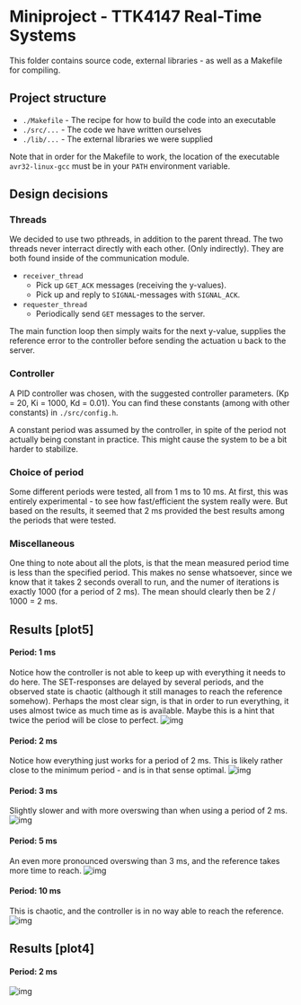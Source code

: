 # Miniproject - TTK4147 Real-Time Systems
This folder contains source code, external libraries - as well as a Makefile for compiling.

## Project structure
* `./Makefile` - The recipe for how to build the code into an executable
* `./src/...` - The code we have written ourselves
* `./lib/...` - The external libraries we were supplied

Note that in order for the Makefile to work, the location of the executable `avr32-linux-gcc` must be in your `PATH` environment variable.

## Design decisions
### Threads
We decided to use two pthreads, in addition to the parent thread. The two threads never interract directly with each other.
(Only indirectly). They are both found inside of the communication module.

* `receiver_thread`
  - Pick up `GET_ACK` messages (receiving the y-values).
  - Pick up and reply to `SIGNAL`-messages with `SIGNAL_ACK`.
* `requester_thread`
  - Periodically send `GET` messages to the server.
  
The main function loop then simply waits for the next y-value, 
supplies the reference error to the controller before sending the actuation u back to the server.

### Controller
A PID controller was chosen, with the suggested controller parameters. (Kp = 20, Ki = 1000, Kd = 0.01). You can find these constants (among with other constants) in `./src/config.h`. 

A constant period was assumed by the controller, in spite of the period not actually being constant in practice. This might cause the system to be a bit harder to stabilize.

### Choice of period
Some different periods were tested, all from 1 ms to 10 ms. At first, this was entirely experimental - to see how fast/efficient the system really were. But based on the results, it seemed that 2 ms provided the best results among the periods that were tested.

### Miscellaneous
One thing to note about all the plots, is that the mean measured period time is less than the specified period. This makes no sense whatsoever, since we know that it takes 2 seconds overall to run, and the numer of iterations is exactly 1000 (for a period of 2 ms). The mean should clearly then be 2 / 1000 = 2 ms.

## Results [plot5]
#### Period: 1 ms
Notice how the controller is not able to keep up with everything it needs to do here. The SET-responses are delayed by several periods, and the observed state is chaotic (although it still manages to reach the reference somehow). Perhaps the most clear sign, is that in order to run everything, it uses almost twice as much time as is available. Maybe this is a hint that twice the period will be close to perfect.
![img](results/plot5_1ms.png)
#### Period: 2 ms
Notice how everything just works for a period of 2 ms. This is likely rather close to the minimum period - and is in that sense optimal.
![img](results/plot5_2ms.png)
#### Period: 3 ms
Slightly slower and with more overswing than when using a period of 2 ms.
![img](results/plot5_3ms.png)
#### Period: 5 ms
An even more pronounced overswing than 3 ms, and the reference takes more time to reach.
![img](results/plot5_5ms.png)
#### Period: 10 ms
This is chaotic, and the controller is in no way able to reach the reference.
![img](results/plot5_10ms.png)

## Results [plot4]
#### Period: 2 ms
![img](results/plot4_2ms.png)
